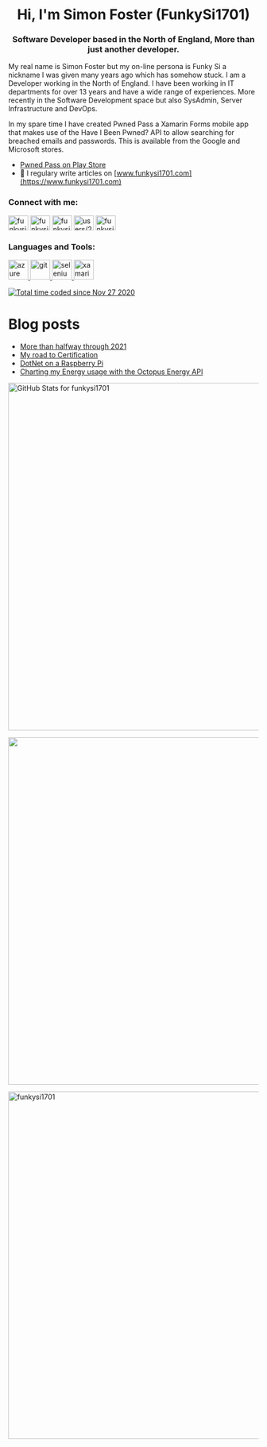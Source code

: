 <h1 align="center">Hi, I'm Simon Foster (FunkySi1701)</h1>
<h3 align="center">Software Developer based in the North of England, More than just another developer.</h3>

My real name is Simon Foster but my on-line persona is Funky Si a nickname I was given many years ago which has somehow stuck. I am a Developer working in the North of England. I have been working in IT departments for over 13 years and have a wide range of experiences. More recently in the Software Development space but also SysAdmin, Server Infrastructure and DevOps.

In my spare time I have created Pwned Pass a Xamarin Forms mobile app that makes use of the Have I Been Pwned? API to allow searching for breached emails and passwords. This is available from the Google and Microsoft stores.

- [Pwned Pass on Play Store](https://play.google.com/store/apps/details?id=pwnedpasswords.pwnedpasswords)
- 📝 I regulary write articles on [www.funkysi1701.com](https://www.funkysi1701.com)

<p align="left">
<h3 align="left">Connect with me:</h3>
<a href="https://dev.to/funkysi1701" target="blank"><img align="center" src="https://cdn.jsdelivr.net/npm/simple-icons@3.0.1/icons/dev-dot-to.svg" alt="funkysi1701" height="30" width="40" /></a>
<a href="https://twitter.com/funkysi1701" target="blank"><img align="center" src="https://cdn.jsdelivr.net/npm/simple-icons@3.0.1/icons/twitter.svg" alt="funkysi1701" height="30" width="40" /></a>
<a href="https://linkedin.com/in/funkysi1701" target="blank"><img align="center" src="https://cdn.jsdelivr.net/npm/simple-icons@3.0.1/icons/linkedin.svg" alt="funkysi1701" height="30" width="40" /></a>
<a href="https://stackoverflow.com/users/26111/simon-foster" target="blank"><img align="center" src="https://cdn.jsdelivr.net/npm/simple-icons@3.0.1/icons/stackoverflow.svg" alt="users/26111/simon-foster" height="30" width="40" /></a>
<a href="https://fb.com/funkysi1701" target="blank"><img align="center" src="https://cdn.jsdelivr.net/npm/simple-icons@3.0.1/icons/facebook.svg" alt="funkysi1701" height="30" width="40" /></a>
</p>

<h3 align="left">Languages and Tools:</h3>
<p align="left"> <a href="https://azure.microsoft.com/en-in/" target="_blank"> <img src="https://www.vectorlogo.zone/logos/microsoft_azure/microsoft_azure-icon.svg" alt="azure" width="40" height="40"/> </a> <a href="https://git-scm.com/" target="_blank"> <img src="https://www.vectorlogo.zone/logos/git-scm/git-scm-icon.svg" alt="git" width="40" height="40"/> </a> <a href="https://www.selenium.dev" target="_blank"> <img src="https://raw.githubusercontent.com/detain/svg-logos/780f25886640cef088af994181646db2f6b1a3f8/svg/selenium-logo.svg" alt="selenium" width="40" height="40"/> </a> <a href="https://dotnet.microsoft.com/apps/xamarin" target="_blank"> <img src="https://raw.githubusercontent.com/detain/svg-logos/780f25886640cef088af994181646db2f6b1a3f8/svg/xamarin.svg" alt="xamarin" width="40" height="40"/> </a> </p>

<p><a href="https://wakatime.com/@d1db7e64-2781-4980-9b20-32ca625d3fb0"><img src="https://wakatime.com/badge/user/d1db7e64-2781-4980-9b20-32ca625d3fb0.svg" alt="Total time coded since Nov 27 2020" /></a></p>

# Blog posts

<!-- BLOG-POST-LIST:START -->
- [More than halfway through 2021](https://dev.to/funkysi1701/more-than-halfway-through-2021-29i5)
- [My road to Certification](https://dev.to/funkysi1701/my-road-to-certification-3bep)
- [DotNet on a Raspberry Pi](https://dev.to/funkysi1701/dotnet-on-a-raspberry-pi-3ldn)
- [Charting my Energy usage with the Octopus Energy API](https://dev.to/funkysi1701/charting-my-energy-usage-with-the-octopus-energy-api-em8)
<!-- BLOG-POST-LIST:END -->

<p><img src="https://github-readme-stats.vercel.app/api?username=funkysi1701&show_icons=true&include_all_commits=true&count_private=true&theme=merko&layout=compact" alt="GitHub Stats for funkysi1701" width="700"></p>

<p><img src="https://github-readme-streak-stats.herokuapp.com?user=funkysi1701&theme=merko" width="700"></p>

<p><img align="left" src="https://github-readme-stats.vercel.app/api/top-langs/?username=funkysi1701&layout=compact&theme=merko" alt="funkysi1701" width="700"/></p>

